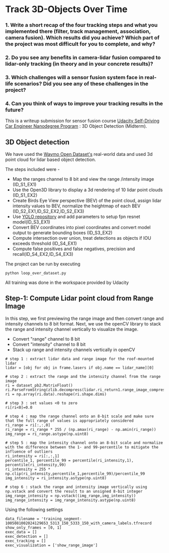 # Track 3D-Objects Over Time

### 1. Write a short recap of the four tracking steps and what you implemented there (filter, track management, association, camera fusion). Which results did you achieve? Which part of the project was most difficult for you to complete, and why?


### 2. Do you see any benefits in camera-lidar fusion compared to lidar-only tracking (in theory and in your concrete results)? 


### 3. Which challenges will a sensor fusion system face in real-life scenarios? Did you see any of these challenges in the project?


### 4. Can you think of ways to improve your tracking results in the future?

This is a writeup submission for sensor fusion course  [Udacity Self-Driving Car Engineer Nanodegree Program](https://www.udacity.com/course/c-plus-plus-nanodegree--nd213) : 3D Object Detection (Midterm). 

## 3D Object detection

We have used the [Waymo Open Dataset's](https://console.cloud.google.com/storage/browser/waymo_open_dataset_v_1_2_0_individual_files) real-world data and used 3d point cloud for lidar based object detection. 

The steps included were -

- Map the ranges channel to 8 bit and view the range /intensity image (ID_S1_EX1)
- Use the Open3D library to display a 3d rendering of 10 lidar point clouds (ID_S1_EX2)
- Create Birds Eye View perspective (BEV) of the point cloud, assign lidar intensity values to BEV, normalize the heightmap of each BEV (ID_S2_EX1,ID_S2_EX2,ID_S2_EX3)
- Use [YOLO repository](https://review.udacity.com/github.com/maudzung/SFA3D) and add parameters to setup fpn resnet model(ID_S3_EX1)
- Convert BEV coordinates into pixel coordinates and convert model output to generate bounding boxes (ID_S3_EX2)
- Compute intersection over union, treat detections as objects if IOU exceeds threshold (ID_S4_EX1)
- Compute false positives and false negatives, precision and recall(ID_S4_EX2,ID_S4_EX3)


The project can be run by executing

```
python loop_over_dataset.py
```

All training was done in the workspace provided by Udacity


## Step-1: Compute Lidar point cloud from Range Image

In this step, we first previewing the range image and then convert range and intensity channels to 8 bit format. Next, we use the openCV library to stack the range and intensity channel vertically to visualize the image.

- Convert "range" channel to 8 bit
- Convert "intensity" channel to 8 bit
- Stack up range and intensity channels vertically in openCV

```
# step 1 : extract lidar data and range image for the roof-mounted lidar
lidar = [obj for obj in frame.lasers if obj.name == lidar_name][0]

# step 2 : extract the range and the intensity channel from the range image
ri = dataset_pb2.MatrixFloat()
ri.ParseFromString(zlib.decompress(lidar.ri_return1.range_image_compressed))
ri = np.array(ri.data).reshape(ri.shape.dims)

# step 3 : set values <0 to zero
ri[ri<0]=0.0

# step 4 : map the range channel onto an 8-bit scale and make sure that the full range of values is appropriately considered
ri_range = ri[:,:,0]
ri_range = ri_range * 255 / (np.amax(ri_range) - np.amin(ri_range)) 
img_range = ri_range.astype(np.uint8)

# step 5 : map the intensity channel onto an 8-bit scale and normalize with the difference between the 1- and 99-percentile to mitigate the influence of outliers
ri_intensity = ri[:,:,1]
percentile_1, percentile_99 = percentile(ri_intensity,1), percentile(ri_intensity,99)
ri_intensity = 255 * np.clip(ri_intensity,percentile_1,percentile_99)/percentile_99 
img_intensity = ri_intensity.astype(np.uint8)

# step 6 : stack the range and intensity image vertically using np.vstack and convert the result to an unsigned 8-bit integer
img_range_intensity = np.vstack((img_range,img_intensity))
img_range_intensity = img_range_intensity.astype(np.uint8)
```

Using the following settings
```
data_filename = 'training_segment-1005081002024129653_5313_150_5333_150_with_camera_labels.tfrecord
show_only_frames = [0, 1]
exec_data = []
exec_detection = []
exec_tracking = []
exec_visualization = ['show_range_image']
```


